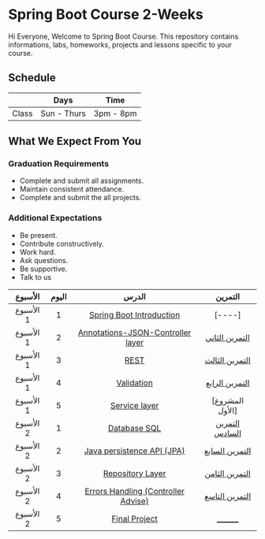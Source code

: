# Spring Boot Course 2-Weeks 
Hi Everyone, Welcome to Spring Boot Course. This repository contains informations, labs, homeworks, projects and lessons specific to your course.

## Schedule
|  | Days | Time |
| --- | ------------- | ------------- |
| Class | Sun - Thurs  | 3pm - 8pm  |


## What We Expect From You
### Graduation Requirements
* Complete and submit all assignments.
* Maintain consistent attendance.
* Complete and submit the all projects.
### Additional Expectations
* Be present.
* Contribute constructively.
* Work hard.
* Ask questions.
* Be supportive.
* Talk to us


| الأسبوع| اليوم | الدرس |التمرين |
|:-----:|:---:|:------:|:------:|
| الأسبوع 1| 1   |[Spring Boot Introduction](https://github.com/Tuwaiq-Academy-Training/Spring-Boot-Introduction)|[----]|
| الأسبوع 1| 2   |[Annotations-JSON-Controller layer](https://github.com/Tuwaiq-Academy-Training/Spring-Boot-Annotations-JSON-Controller)|[التمرين الثاني](https://github.com/majdnaser1/Spring-Boot-Exercise2)|
| الأسبوع 1| 3   |[ REST ](https://github.com/Tuwaiq-Academy-Training/Spring-Boot-REST)|[التمرين الثالث](https://github.com/majdnaser1/Spring-Boot-Exercise3)|
| الأسبوع 1| 4   |[ Validation ](https://github.com/Tuwaiq-Academy-Training/Spring-Boot-Validation)| [التمرين الرابع](https://github.com/majdnaser1/Spring-Boot-Exercise4)|
| الأسبوع 1| 5   |[ Service layer ](https://github.com/Tuwaiq-Academy-Training/Spring-Boot-Service-Layer) |[المشروع الأول]|
| الأسبوع 2| 1   |[ Database SQL ](https://github.com/Tuwaiq-Academy-Training/Spring-Boot-SQL)|[التمرين السادس](https://github.com/Tuwaiq-Academy-Training/Java-Course-Exercise-6)|
| الأسبوع 2| 2   |[Java persistence API (JPA)](https://github.com/Tuwaiq-Academy-Training/Spring-Boot-JPA-Repository)|[التمرين السابع](https://github.com/Tuwaiq-Academy-Training/Java-Course-Exercise-7)|
| الأسبوع 2| 3   |[ Repository Layer ](https://github.com/Tuwaiq-Academy-Training/Spring-Boot-JPA-Repository)|[التمرين الثامن](https://github.com/Tuwaiq-Academy-Training/Java-Course-Exercise-8)|
| الأسبوع 2| 4   |[Errors Handling (Controller Advise)   ](https://github.com/Tuwaiq-Academy-Training/Spring-Boot-Errors-Handling)|[التمرين التاسع](https://github.com/Tuwaiq-Academy-Training/Java-Course-Exercise-9)|
| الأسبوع 2| 5   |[Final Project](https://github.com/Tuwaiq-Academy-Training/Spring-Boot-Final-Project)|[ ______ ](https://github.com/Tuwaiq-Academy-Training/Java-Course-Exercise-10)|

